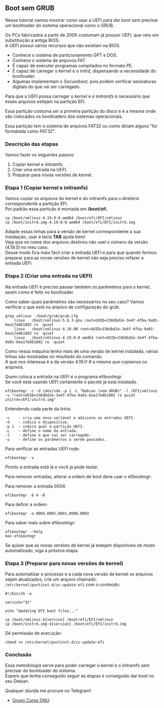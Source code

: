 ## Boot sem GRUB
Nesse tutorial vamos mostrar como usar a UEFI para dar boot sem precisar um bootloader do sistema operacional como o GRUB.

Os PCs fabricados a partir de 200X costumam já possuir UEFI, que veio em substituição a antiga BIOS.\
A UEFI possui vários recursos que não existiam na BIOS.

 - Conhece o sistema de particionamento GPT e DOS.
 - Conhece o sistema de arquivos FAT.
 - É capaz de executar programas compilados no formato PE.
 - É capaz de carregar o kernel e o initrd, dispensando a necessidade do bootloader.
 - Algumas implementam o *Secureboot*, pois podem verificar assinaturas digitais do que vai ser carregado.

Para que a UEFI possa carregar o *kernel* e o *initramfs* é necessário que esses arquivos estejam na partição EFI.

Essa partição costuma ser a primeira partição do disco e é a mesma onde são colocados os bootloaders dos sistemas operacionais.

Essa partição tem o sistema de arquivos FAT32 ou como diriam alguns "foi formatada como FAT32".

### Descrição das etapas

Vamos fazer os seguintes passos:

1. Copiar kernel e initramfs.
2. Criar uma entrada na UEFI.
3. Preparar para novas versões de kernel.

### Etapa 1 (Copiar kernel e initramfs)
Vamos copiar os arquivos do kernel e do initramfs para o diretório correspondente a partição EFI.\
Por padrão essa partição é montada em **/boot/efi**.
```
cp /boot/vmlinuz-4.19.0-8-amd64 /boot/efi/EFI/vmlinuz
cp /boot/initrd.img-4.19.0-8-amd64 /boot/efi/EFI/initrd.img
```
Adapte essas linhas para a versâo de kernel correspondente a sua instalação, usar a tecla **TAB** ajuda bem!\
Veja que no nome dos arquivos destinos não usei o número da versão (4.19.0) no meu caso.\
Desse modo fica mais fácil criar a entrada UEFI e para que quando formos preparar para as novas versões de kernel não seja preciso refazer a entrada UEFI.

### Etapa 2 (Criar uma entrada na UEFI)
Na entrada UEFI é preciso passar também os parâmetros para o kernel, assim como é feito no bootloader.

Como saber quais parâmetros são necessários no seu caso?
Vamos verificar o que está no arquivo de configuração do grub.
```
grep vmlinuz  /boot/grub/grub.cfg
	linux	/boot/vmlinuz-5.6.3-gnu root=UUID=336dbd2e-3e4f-4fba-9a01-6ea17e8b1802 ro  quiet
	linux	/boot/vmlinuz-4.19.98 root=UUID=336dbd2e-3e4f-4fba-9a01-6ea17e8b1802 ro  quiet
	linux	/boot/vmlinuz-4.19.0-8-amd64 root=UUID=336dbd2e-3e4f-4fba-9a01-6ea17e8b1802 ro  quiet
```

Como nessa máquina tenho mais de uma versão de kernel instalada, várias linhas são mostradas no resultado do comando.\
A que nos interessa é a da versão *4.19.0-8* a mesma que copiamos os arquivos.

Quem coloca a entrada na UEFI é o programa efibootmgr.\
Se você está usando UEFI certamente o pacote já está instalado.

```
efibootmgr -c -d /dev/sda -p 1 -L "Debian (sem GRUB)" -l /EFI/vmlinuz -u "root=UUID=336dbd2e-3e4f-4fba-9a01-6ea17e8b1802 ro quiet initrd=/EFI/initrd.img"
```
Entendendo cada parte da linha:
```
-c    - cria uma nova variável e adiciona as entradas UEFI.
-d    - indica o dispositivo.
-p 1  - indica qual a partição UEFI.
-L    - define o nome da entrada.
-l    - define o que vai ser carregado.
-u    - define os parâmetros a serem passados.
```

Para verificar as entradas UEFI rode:
```
efibootmgr -v
```
Pronto a entrada está lá e você já pode testar.

Para remover entradas, alterar a ordem de boot deve usar o efibootmgr:

Para remover a entrada 0004:
```
efibootmgr -b 4 -B
```

Para definir a ordem:
```
efibootmgr -o 0004,0002,0001,0000,0003
```

Para saber mais sobre efibootmgr:
```
efibootmgr --help
man efibootmgr
```
Se quiser que as novas versões de kernel já estejam disponíveis de modo automatizado, siga a próxima etapa.

### Etapa 3 (Preparar para novas versões de kernel)
Para automatizar o processo e a cada nova versão de kernel os arquivos sejam atualizados, crie um arquivo chamado:\
`/etc/kernel/postinst.d/zz-update-efi` com o conteúdo:

```
#!/bin/sh -e

version="$1"

echo "Updating EFI boot files..."

cp /boot/vmlinuz-${version} /boot/efi/EFI/vmlinuz
cp /boot/initrd.img-${version} /boot/efi/EFI/initrd.img
```

Dê permissão de execução:
```
chmod +x /etc/kernel/postinst.d/zz-update-efi
```

### Conclusão
Essa metodologia serve para poder carregar o kernel e o initramfs sem precisar do bootloader do sistema.\
Espero que tenha conseguido seguir as etapas e conseguido dar boot no seu Debian.

Qualquer dúvida me procure no Telegram!

- [Grupo Curso GNU](https://t.me/cursognu)


